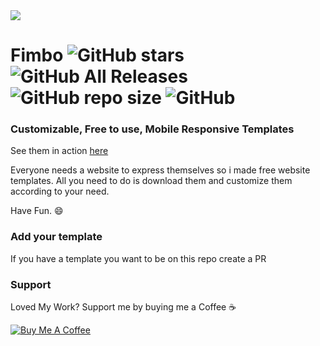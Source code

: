 <img src="https://raw.githubusercontent.com/imfunniee/imfunniee.github.io/master/fimbo/img/fimbo.png"/>

# Fimbo ![GitHub stars](https://img.shields.io/github/stars/imfunniee/fimbo.svg?style=social) ![GitHub All Releases](https://img.shields.io/github/downloads/imfunniee/fimbo/total.svg?style=popout-square) ![GitHub repo size](https://img.shields.io/github/repo-size/imfunniee/fimbo.svg?style=popout-square) ![GitHub](https://img.shields.io/github/license/imfunniee/fimbo.svg?style=popout-square) 

### Customizable, Free to use, Mobile Responsive Templates

See them in action [here](https://imfunniee.github.io/fimbo)

Everyone needs a website to express themselves so i made free website templates. All you need to do is download them and customize them according to your need.

Have Fun. 😄


### Add your template

If you have a template you want to be on this repo create a PR

### Support

Loved My Work? Support me by buying me a Coffee ☕

<a href="https://www.buymeacoffee.com/imfunniee" target="_blank"><img src="https://www.buymeacoffee.com/assets/img/custom_images/orange_img.png" alt="Buy Me A Coffee" style="height: auto !important;width: auto !important;">
